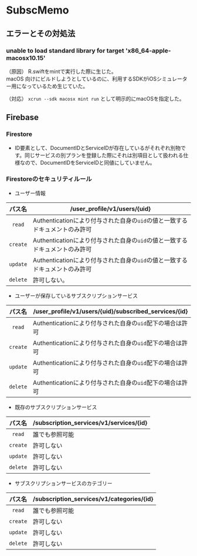 # SubscMemo

## エラーとその対処法

### unable to load standard library for target 'x86_64-apple-macosx10.15'

（原因）
R.swiftをmintで実行した際に生じた。  
macOS 向けにビルドしようとしているのに、利用するSDKがiOSシミュレーター用になっているため生じていた。

（対応）
`xcrun --sdk macosx mint run` として明示的にmacOSを指定した。

## Firebase

### Firestore

* ID要素として、DocumentIDとServiceIDが存在しているがそれぞれ別物です。同じサービスの別プランを登録した際にそれは別項目として扱われる仕様なので、DocumentIDをServiceIDと同値にしていません。

### Firestoreのセキュリティルール

* ユーザー情報

|  パス名  | /user_profile/v1/users/{uid}                                 |
| :------: | ------------------------------------------------------------ |
|  `read`  | Authenticationにより付与された自身の`uid`の値と一致するドキュメントのみ許可 |
| `create` | Authenticationにより付与された自身の`uid`の値と一致するドキュメントのみ許可 |
| `update` | Authenticationにより付与された自身の`uid`の値と一致するドキュメントのみ許可 |
| `delete` | 許可しない。                                                 |

* ユーザーが保存しているサブスクリプションサービス

|  パス名  | /user_profile/v1/users/{uid}/subscribed_services/{id}   |
| :------: | --------------------------------------------------------- |
|  `read`  | Authenticationにより付与された自身の`uid`配下の場合は許可 |
| `create` | Authenticationにより付与された自身の`uid`配下の場合は許可 |
| `update` | Authenticationにより付与された自身の`uid`配下の場合は許可 |
| `delete` | Authenticationにより付与された自身の`uid`配下の場合は許可 |

* 既存のサブスクリプションサービス

|  パス名  | /subscription_services/v1/services/{id} |
| :------: | --------------------------------------- |
|  `read`  | 誰でも参照可能                          |
| `create` | 許可しない                              |
| `update` | 許可しない                              |
| `delete` | 許可しない                              |

* サブスクリプションサービスのカテゴリー

|  パス名  | /subscription_services/v1/categories/{id} |
| :------: | ----------------------------------------- |
|  `read`  | 誰でも参照可能                            |
| `create` | 許可しない                                |
| `update` | 許可しない                                |
| `delete` | 許可しない                                |

